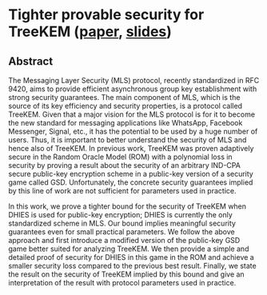 # Tighter provable security for TreeKEM ([paper](https://eprint.iacr.org/2024/1878), [slides](./presentation/presentation.pdf))

## Abstract

The Messaging Layer Security (MLS) protocol, recently standardized in RFC 9420, aims to provide efficient asynchronous group key establishment with strong security guarantees. The main component of MLS, which is the source of its key efficiency and security properties, is a protocol called TreeKEM. Given that a major vision for the MLS protocol is for it to become the new standard for messaging applications like WhatsApp, Facebook Messenger, Signal, etc., it has the potential to be used by a huge number of users. Thus, it is important to better understand the security of MLS and hence also of TreeKEM. In previous work, TreeKEM was proven adaptively secure in the Random Oracle Model (ROM) with a polynomial loss in security by proving a result about the security of an arbitrary IND-CPA secure public-key encryption scheme in a public-key version of a security game called GSD. Unfortunately, the concrete security guarantees implied by this line of work are not sufficient for parameters used in practice.

In this work, we prove a tighter bound for the security of TreeKEM when DHIES is used for public-key encryption; DHIES is currently the only standardized scheme in MLS. Our bound implies meaningful security guarantees even for small practical parameters. We follow the above approach and first introduce a modified version of the public-key GSD game better suited for analyzing TreeKEM. We then provide a simple and detailed proof of security for DHIES in this game in the ROM and achieve a smaller security loss compared to the previous best result. Finally, we state the result on the security of TreeKEM implied by this bound and give an interpretation of the result with protocol parameters used in practice.
